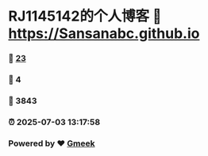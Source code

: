 # RJ1145142的个人博客 :link: https://Sansanabc.github.io 
### :page_facing_up: [23](https://Sansanabc.github.io/tag.html) 
### :speech_balloon: 4 
### :hibiscus: 3843 
### :alarm_clock: 2025-07-03 13:17:58 
### Powered by :heart: [Gmeek](https://github.com/Meekdai/Gmeek)
